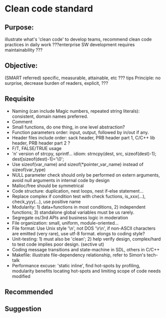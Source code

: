 # Clean code standard

## Purpose: 

illustrate what's 'clean code' to develop teams, recommend clean code practices in daily work ???enterprise SW development requires maintainability ???

## Objective: 

(SMART referred) specific, measurable, attainable, etc ???
tips Principle: no surprise, decrease burden of readers, explicit, ???

## Requisite

* Naming (can include Magic numbers, repeated string literals): consistent, domain names preferred.
* Comment
* Small functions, do one thing, in one level abstraction?
* Function parameters order: input, output, followed by in/out if any.
* Header files include order: sack header, PRB header part 1, C/C++ lib header, PRB header part 2 ?
* F/T, FALSE/TRUE usage
* 'n' version of strcpy, sprintf… idiom: strncpy(dest, src, sizeof(dest)-1); dest[sizeof(dest)-1]='\0';
* Use sizeof(var_name) and sizeof(*pointer_var_name) instead of sizeof(var_type)
* NULL parameter check should only be performed on extern arguments, avoid null arguments in internal code by design
* Malloc/free should be symmetrical
* Code structure: duplication, nest loops, nest if-else statement…
* Replace complex if condition test with check fuctions, is_xxx(…), check_yyy(…), use positive name
* Modularity: 1) data+functions in most conditions, 2) independent functions; 3) standalone global variables must be us rarely.
* Segregate os/3rd APIs and business logic in moderation
* File organization: small, uniform, module-oriented…
* File format: Use Unix style '\n', not DOS '\r\n', if non-ASCII characters are emitted (very rare), use utf-8 format. elongs to coding style?
* Unit-testing: 1) must also be 'clean'; 2) help verify design, complex/hard to test code implies poor design. (sective ut)
* Coding message transitions and state-machine in SDL, others in C/C++
* Makefile: illustrate file-dependency relationship, refer to Simon's tech-talk
* Performance excuse: 'static inline', find hot-spots by profiling, modularity benefits locating hot-spots and limiting scope of code needs modified

## Recommended

## Suggestion

